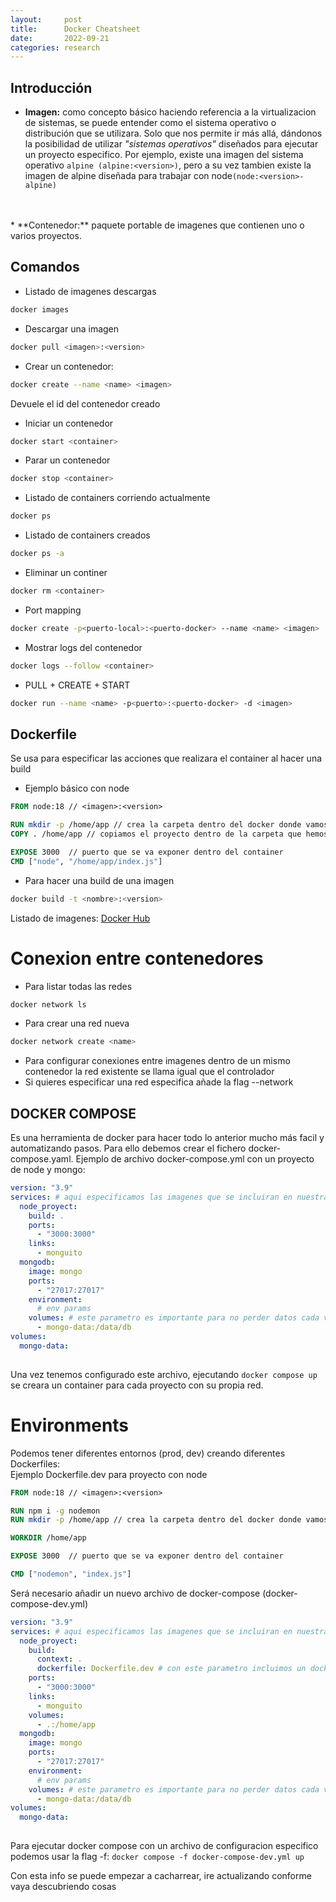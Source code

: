 ```yaml
---
layout:     post
title:      Docker Cheatsheet
date:       2022-09-21
categories: research
---
```


## Introducción
* **Imagen:** como concepto básico haciendo referencia a la virtualizacion de sistemas, se puede entender como el sistema operativo o distribución que se utilizara. Solo que nos permite ir más allá, dándonos la posibilidad de utilizar _"sistemas operativos"_ diseñados para ejecutar un proyecto especifico. Por ejemplo, existe una imagen del sistema operativo `alpine (alpine:<version>)`, pero a su vez tambien existe la imagen de alpine diseñada para trabajar con node`(node:<version>-alpine)`
<br />
<br />
* **Contenedor:** paquete portable de imagenes que contienen uno o varios proyectos.

## Comandos
* Listado de imagenes descargas
```bash
docker images
```
* Descargar una imagen
```bash
docker pull <imagen>:<version>
```
* Crear un contenedor:
```bash
docker create --name <name> <imagen>
```
Devuele el id del contenedor creado
* Iniciar un contenedor
```bash
docker start <container>
```
* Parar un contenedor
```bash
docker stop <container>
```
* Listado de containers corriendo actualmente
```bash
docker ps
```
* Listado de containers creados
```bash
docker ps -a
```
* Eliminar un continer
```bash
docker rm <container>
```
* Port mapping
```bash
docker create -p<puerto-local>:<puerto-docker> --name <name> <imagen>
```
* Mostrar logs del contenedor
```bash
docker logs --follow <container> 
```
* PULL + CREATE + START
```bash
docker run --name <name> -p<puerto>:<puerto-docker> -d <imagen>
```


## Dockerfile
Se usa para especificar las acciones que realizara el container al hacer una build
* Ejemplo básico con node

```Dockerfile
FROM node:18 // <imagen>:<version>

RUN mkdir -p /home/app // crea la carpeta dentro del docker donde vamos a alojar la app
COPY . /home/app // copiamos el proyecto dentro de la carpeta que hemos creado

EXPOSE 3000  // puerto que se va exponer dentro del container
CMD ["node", "/home/app/index.js"]
```
* Para hacer una build de una imagen
```bash
docker build -t <nombre>:<version>
```

Listado de imagenes: <a href="https://hub.docker.com/search?q=" target="noopener">Docker Hub</a>

# Conexion entre contenedores
* Para listar todas las redes
```bash
docker network ls
```
* Para crear una red nueva
```bash
docker network create <name>
```
* Para configurar conexiones entre imagenes dentro de un mismo contenedor la red existente se llama igual que el controlador
* Si quieres especificar una red especifica añade la flag --network <red>

## DOCKER COMPOSE
Es una herramienta de docker para hacer todo lo anterior mucho más facil y automatizando pasos. Para ello debemos crear el fichero docker-compose.yaml.
Ejemplo de archivo docker-compose.yml con un proyecto de node y mongo:
```yaml
version: "3.9"
services: # aqui especificamos las imagenes que se incluiran en nuestra build
  node_proyect:
    build: .
    ports:
      - "3000:3000" 
    links:
      - monguito
  mongodb:
    image: mongo
    ports:
      - "27017:27017"
    environment:
      # env params
    volumes: # este parametro es importante para no perder datos cada vez que se hace una build
      - mongo-data:/data/db
volumes:
  mongo-data:
    
```

Una vez tenemos configurado este archivo, ejecutando `docker compose up` se creara un container para cada proyecto con su propia red.

# Environments
Podemos tener diferentes entornos (prod, dev) creando diferentes Dockerfiles: <br/>
Ejemplo Dockerfile.dev para proyecto con node
```Dockerfile
FROM node:18 // <imagen>:<version>

RUN npm i -g nodemon
RUN mkdir -p /home/app // crea la carpeta dentro del docker donde vamos a alojar la app

WORKDIR /home/app

EXPOSE 3000  // puerto que se va exponer dentro del container

CMD ["nodemon", "index.js"]
```

Será necesario añadir un nuevo archivo de docker-compose (docker-compose-dev.yml)
```yml
version: "3.9"
services: # aqui especificamos las imagenes que se incluiran en nuestra build
  node_proyect:
    build:
      context: .
      dockerfile: Dockerfile.dev # con este parametro incluimos un dockerfile especifico
    ports:
      - "3000:3000" 
    links:
      - monguito
    volumes:
      - .:/home/app
  mongodb:
    image: mongo
    ports:
      - "27017:27017"
    environment:
      # env params
    volumes: # este parametro es importante para no perder datos cada vez que se hace una build
      - mongo-data:/data/db
volumes:
  mongo-data:
    
```
Para ejecutar docker compose con un archivo de configuracion especifico podemos usar la flag -f: `docker compose -f docker-compose-dev.yml up`
 
Con esta info se puede empezar a cacharrear, ire actualizando conforme vaya descubriendo cosas
